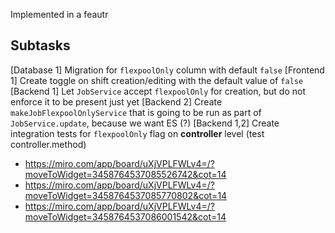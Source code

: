 Implemented in a feautr

## Subtasks
[Database 1] Migration for `flexpoolOnly` column with default `false`
[Frontend 1] Create toggle on shift creation/editing with the default value of `false`
[Backend 1] Let `JobService` accept `flexpoolOnly` for creation, but do not enforce it to be present just yet
[Backend 2] Create `makeJobFlexpoolOnlyService` that is going to be run as part of `JobService.update`, because we want ES (?)
[Backend 1,2] Create integration tests for `flexpoolOnly` flag on **controller** level (test controller.method)
- https://miro.com/app/board/uXjVPLFWLv4=/?moveToWidget=3458764537085526742&cot=14
- https://miro.com/app/board/uXjVPLFWLv4=/?moveToWidget=3458764537085770802&cot=14
- https://miro.com/app/board/uXjVPLFWLv4=/?moveToWidget=3458764537086001542&cot=14